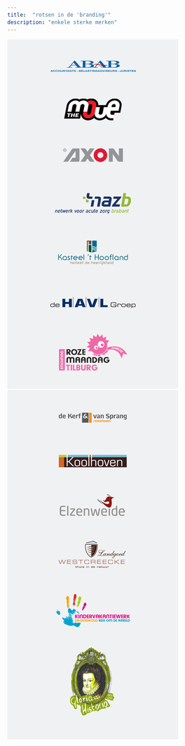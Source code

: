 ```yaml
---
title:  "rotsen in de 'branding'"
description: "enkele sterke merken"
---
```


![Branding](images/work/logos1.png)![Branding](images/work/logos2.png)